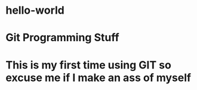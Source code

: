 # hello-world
# Git Programming Stuff
# This is my first time using GIT so excuse me if I make an ass of myself 
